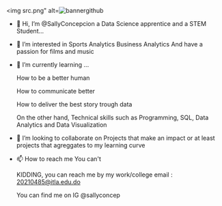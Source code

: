<img src.png" alt=![bannergithub](https://user-images.githubusercontent.com/105683499/168724311-b06a5f58-797d-4db7-95af-3f1d7d0b4389.jpg)
 
- 👋 Hi, I’m @SallyConcepcion a Data Science apprentice and a STEM Student...
- 👀 I’m interested in 
      Sports Analytics
      Business Analytics
      And have a passion for films and music
                                                                                                               
- 🌱 I’m currently learning ...

     How to be a better human
      
     How to communicate better
      
     How to deliver the best story trough data
      
    
     On the other hand,
      Technical skills such as Programming, SQL, Data Analytics and Data Visualization

- 💞️ I’m looking to collaborate on
      Projects that make an impact or 
      at least projects that agreggates to my learning curve
                                                                                                               
- 📫 How to reach me
       You can't
     
     KIDDING, you can reach me by my work/college email : 20210485@itla.edu.do
                                                                                                               
    You can find me on IG @sallyconcep

<!---
SallyConcepcion/SallyConcepcion is a ✨ special ✨ repository because its `README.md` (this file) appears on your GitHub profile.
You can click the Preview link to take a look at your changes.
--->
